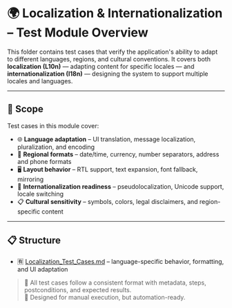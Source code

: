 # 🌍 Localization & Internationalization – Test Module Overview

This folder contains test cases that verify the application's ability to adapt to different languages, regions, and cultural conventions. It covers both **localization (L10n)** — adapting content for specific locales — and **internationalization (I18n)** — designing the system to support multiple locales and languages.

---

## 🎯 Scope

Test cases in this module cover:

- 🌐 **Language adaptation** – UI translation, message localization, pluralization, and encoding  
- 🧭 **Regional formats** – date/time, currency, number separators, address and phone formats  
- 🖥️ **Layout behavior** – RTL support, text expansion, font fallback, mirroring  
- 🧪 **Internationalization readiness** – pseudolocalization, Unicode support, locale switching  
- 📋 **Cultural sensitivity** – symbols, colors, legal disclaimers, and region-specific content

---

## 📋 Structure

- 🈶 [Localization_Test_Cases.md](./Localization_Test_Cases.md) – language-specific behavior, formatting, and UI adaptation

> 📌 All test cases follow a consistent format with metadata, steps, postconditions, and expected results.  
> 🧪 Designed for manual execution, but automation-ready.